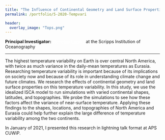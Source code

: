 ```yaml
---
title: "The Influence of Continental Geometry and Land Surface Properties on Temperature Variability (submitted)"
permalink: /portfolio/5-2020-Tempvari

header:
  overlay_image: "Tops.png"
---   
```


**Principal Investigator:** <a href="https://nicklutsko.github.io/" style="color: white; text-decoration: underline;text-decoration-style: dotted;">Nicholas Lutsko</a> at the Scripps Institution of Oceanography
 


---
The highest temperature variability on Earth is over central North America, with twice as much variance in the daily-mean temperatures as Eurasia. Researching temperature variability is important because of its implications on society now and because of its role in understanding climate change and future climates. We research the effects of continental geometry and land surface properties on this temperature variability. In this study, we use the idealized ISCA model to run simulations with varied continental shapes, latitudes, and topographies. We probe the simulations to see how these factors affect the variance of near-surface temperature. Applying these findings to the shapes, locations, and topographies of North America and Eurasia could help further explain the large difference of temperature variability among the two continents.

In January of 2021, I presented this research in lightning talk format at APS CUWiP.
